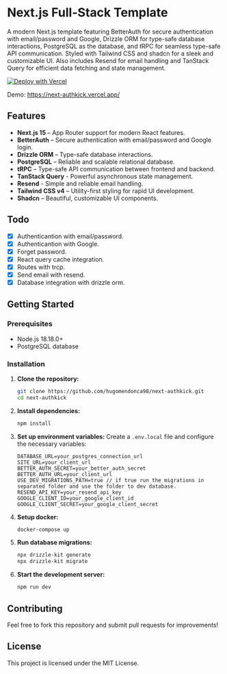 # Next.js Full-Stack Template

A modern Next.js template featuring BetterAuth for secure authentication with email/password and Google, Drizzle ORM for type-safe database interactions, PostgreSQL as the database, and tRPC for seamless type-safe API communication. Styled with Tailwind CSS and shadcn for a sleek and customizable UI. Also includes Resend for email handling and TanStack Query for efficient data fetching and state management.

[![Deploy with Vercel](https://vercel.com/button)](https://vercel.com/new/clone?repository-url=https%3A%2F%2Fgithub.com%2Fvercel%2Fnext.js%2Ftree%2Fcanary%2Fexamples%2Fhello-world)

Demo: https://next-authkick.vercel.app/ 


## Features

- **Next.js 15** – App Router support for modern React features.
- **BetterAuth** – Secure authentication with email/password and Google login.
- **Drizzle ORM** – Type-safe database interactions.
- **PostgreSQL** – Reliable and scalable relational database.
- **tRPC** – Type-safe API communication between frontend and backend.
- **TanStack Query** - Powerful asynchronous state management.
- **Resend** - Simple and reliable email handling.
- **Tailwind CSS v4** – Utility-first styling for rapid UI development.
- **Shadcn** – Beautiful, customizable UI components.

## Todo

- [x] Authenticantion with email/password.
- [x] Authenticantion with Google.
- [x] Forget password.
- [x] React query cache integration.
- [x] Routes with trcp.
- [x] Send email with resend.
- [x] Database integration with drizzle orm.  

## Getting Started

### Prerequisites

- Node.js 18.18.0+
- PostgreSQL database

### Installation

1. **Clone the repository:**
   ```sh
   git clone https://github.com/hugomendonca98/next-authkick.git
   cd next-authkick
   ```

2. **Install dependencies:**
   ```sh
   npm install
   ```

3. **Set up environment variables:**
   Create a `.env.local` file and configure the necessary variables:
   ```env
   DATABASE_URL=your_postgres_connection_url
   SITE_URL=your_client_url
   BETTER_AUTH_SECRET=your_better_auth_secret
   BETTER_AUTH_URL=your_client_url
   USE_DEV_MIGRATIONS_PATH=true // if true run the migrations in separated folder and use the folder to dev database.
   RESEND_API_KEY=your_resend_api_key
   GOOGLE_CLIENT_ID=your_google_client_id
   GOOGLE_CLIENT_SECRET=your_google_client_secret
   ```

4. **Setup docker:**
   ```sh
   docker-compose up
   ```

5. **Run database migrations:**
   ```sh
   npx drizzle-kit generate
   npx drizzle-kit migrate
   ```

6. **Start the development server:**
   ```sh
   npm run dev
   ```

## Contributing

Feel free to fork this repository and submit pull requests for improvements!

## License

This project is licensed under the MIT License.

